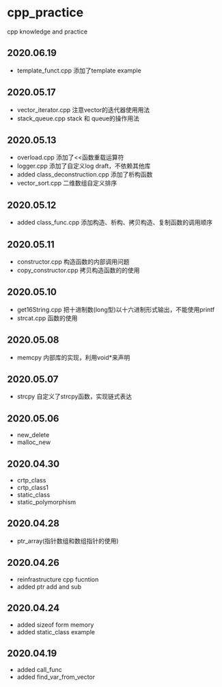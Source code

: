 # cpp_practice
cpp knowledge and practice

## 2020.06.19
- template_funct.cpp 添加了template example

## 2020.05.17
- vector_iterator.cpp 注意vector的迭代器使用用法
- stack_queue.cpp stack 和 queue的操作用法

## 2020.05.13
- overload.cpp 添加了<<函数重载运算符
- logger.cpp 添加了自定义log draft，不依赖其他库
- added class_deconstruction.cpp 添加了析构函数
- vector_sort.cpp 二维数组自定义排序

## 2020.05.12
- added class_func.cpp 添加构造、析构、拷贝构造、复制函数的调用顺序

## 2020.05.11
- constructor.cpp 构造函数的内部调用问题
- copy_constructor.cpp 拷贝构造函数的的使用

## 2020.05.10
- get16String.cpp 把十进制数(long型)以十六进制形式输出，不能使用printf
- strcat.cpp 函数的使用

## 2020.05.08
- memcpy 内部库的实现，利用void*来声明

## 2020.05.07
- strcpy 自定义了strcpy函数，实现链式表达

## 2020.05.06
- new_delete
- malloc_new

## 2020.04.30
- crtp_class
- crtp_class1
- static_class
- static_polymorphism

## 2020.04.28
- ptr_array(指针数组和数组指针的使用)

## 2020.04.26
- reinfrastructure cpp fucntion 
- added ptr add and sub 

## 2020.04.24
- added sizeof form memory
- added static_class example

## 2020.04.19
- added call_func
- added find_var_from_vector
